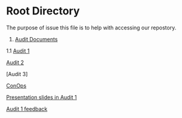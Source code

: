 
# Root Directory

The purpose of issue this file is to help with accessing our repostory. 

1. [Audit Documents](https://github.com/JessYJY/insectfarming.github.io/tree/master/Audit%20Documents)

  1.1 [Audit 1](https://github.com/JessYJY/insectfarming.github.io/blob/master/Audit%20Documents/Audit%201.md)
  
  [Audit 2](https://github.com/JessYJY/insectfarming.github.io/blob/master/Audit%20Documents/Audit%202.md)
  
  [Audit 3]
  
  [ConOps](https://github.com/JessYJY/insectfarming.github.io/blob/master/Audit%20Documents/ConOps.pdf)
  
  [Presentation slides in Audit 1](https://github.com/JessYJY/insectfarming.github.io/blob/master/Audit%20Documents/PA1.pptx)
  
  [Audit 1 feedback](https://github.com/JessYJY/insectfarming.github.io/blob/master/Audit%20Documents/Audit%201%20feedback.md)
  
  

